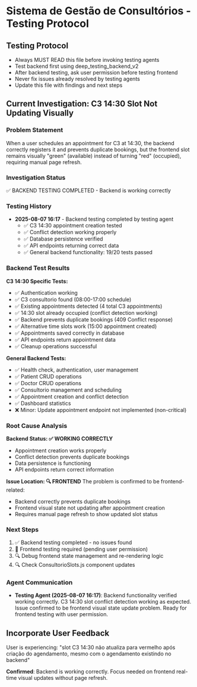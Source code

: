 # Sistema de Gestão de Consultórios - Testing Protocol

## Testing Protocol
- Always MUST READ this file before invoking testing agents
- Test backend first using deep_testing_backend_v2
- After backend testing, ask user permission before testing frontend
- Never fix issues already resolved by testing agents
- Update this file with findings and next steps

## Current Investigation: C3 14:30 Slot Not Updating Visually

### Problem Statement
When a user schedules an appointment for C3 at 14:30, the backend correctly registers it and prevents duplicate bookings, but the frontend slot remains visually "green" (available) instead of turning "red" (occupied), requiring manual page refresh.

### Investigation Status
✅ BACKEND TESTING COMPLETED - Backend is working correctly

### Testing History
- **2025-08-07 16:17** - Backend testing completed by testing agent
  - ✅ C3 14:30 appointment creation tested
  - ✅ Conflict detection working properly
  - ✅ Database persistence verified
  - ✅ API endpoints returning correct data
  - ✅ General backend functionality: 19/20 tests passed

### Backend Test Results
**C3 14:30 Specific Tests:**
- ✅ Authentication working
- ✅ C3 consultorio found (08:00-17:00 schedule)
- ✅ Existing appointments detected (4 total C3 appointments)
- ✅ 14:30 slot already occupied (conflict detection working)
- ✅ Backend prevents duplicate bookings (409 Conflict response)
- ✅ Alternative time slots work (15:00 appointment created)
- ✅ Appointments saved correctly in database
- ✅ API endpoints return appointment data
- ✅ Cleanup operations successful

**General Backend Tests:**
- ✅ Health check, authentication, user management
- ✅ Patient CRUD operations
- ✅ Doctor CRUD operations  
- ✅ Consultorio management and scheduling
- ✅ Appointment creation and conflict detection
- ✅ Dashboard statistics
- ❌ Minor: Update appointment endpoint not implemented (non-critical)

### Root Cause Analysis
**Backend Status: ✅ WORKING CORRECTLY**
- Appointment creation works properly
- Conflict detection prevents duplicate bookings
- Data persistence is functioning
- API endpoints return correct information

**Issue Location: 🔍 FRONTEND**
The problem is confirmed to be frontend-related:
- Backend correctly prevents duplicate bookings
- Frontend visual state not updating after appointment creation
- Requires manual page refresh to show updated slot status

### Next Steps
1. ✅ Backend testing completed - no issues found
2. 🔄 Frontend testing required (pending user permission)
3. 🔍 Debug frontend state management and re-rendering logic
4. 🔍 Check ConsultorioSlots.js component updates

### Agent Communication
- **Testing Agent (2025-08-07 16:17)**: Backend functionality verified working correctly. C3 14:30 slot conflict detection working as expected. Issue confirmed to be frontend visual state update problem. Ready for frontend testing with user permission.

## Incorporate User Feedback
User is experiencing: "slot C3 14:30 não atualiza para vermelho após criação do agendamento, mesmo com o agendamento existindo no backend"

**Confirmed**: Backend is working correctly. Focus needed on frontend real-time visual updates without page refresh.
